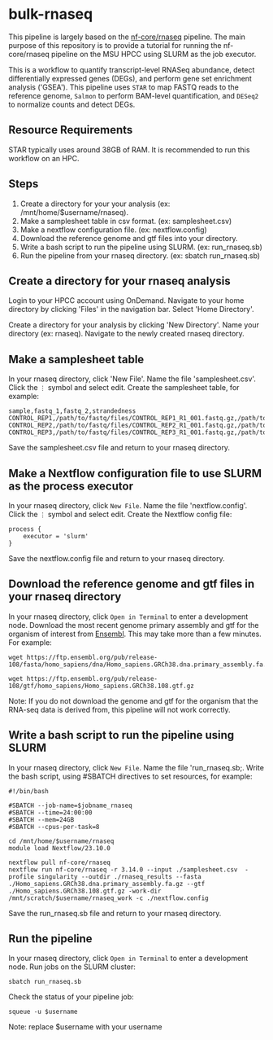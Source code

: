 # bulk-rnaseq

This pipeline is largely based on the [nf-core/rnaseq](https://github.com/nf-core/rnaseq/) pipeline. The main purpose of this repository is to provide a tutorial for running the nf-core/rnaseq pipeline on the MSU HPCC using SLURM as the job executor.

This is a workflow to quantify transcript-level RNASeq abundance, detect differentially expressed genes (DEGs), and perform gene set enrichment analysis ('GSEA'). This pipeline uses `STAR` to map FASTQ reads to the reference genome, `Salmon` to perform BAM-level quantification, and `DESeq2` to normalize counts and detect DEGs.

## Resource Requirements
STAR typically uses around 38GB of RAM. It is recommended to run this workflow on an HPC.

## Steps
1. Create a directory for your your analysis (ex: /mnt/home/$username/rnaseq).
2. Make a samplesheet table in csv format. (ex: samplesheet.csv)
3. Make a nextflow configuration file. (ex: nextflow.config)
4. Download the reference genome and gtf files into your directory.
5. Write a bash script to run the pipeline using SLURM. (ex: run_rnaseq.sb)
6. Run the pipeline from your rnaseq directory. (ex: sbatch run_rnaseq.sb)

## Create a directory for your rnaseq analysis
Login to your HPCC account using OnDemand. Navigate to your home directory by clicking 'Files' in the navigation bar. Select 'Home Directory'.

Create a directory for your analysis by clicking 'New Directory'. Name your directory (ex: rnaseq). Navigate to the newly created rnaseq directory.

## Make a samplesheet table
In your rnaseq directory, click 'New File'. Name the file 'samplesheet.csv'. Click the `⋮` symbol and select edit. Create the samplesheet table, for example:
```
sample,fastq_1,fastq_2,strandedness
CONTROL_REP1,/path/to/fastq/files/CONTROL_REP1_R1_001.fastq.gz,/path/to/fastq/files/CONTROL_REP1_R2_001.fastq.gz,auto
CONTROL_REP2,/path/to/fastq/files/CONTROL_REP2_R1_001.fastq.gz,/path/to/fastq/files/CONTROL_REP2_R2_001.fastq.gz,auto
CONTROL_REP3,/path/to/fastq/files/CONTROL_REP3_R1_001.fastq.gz,/path/to/fastq/files/CONTROL_REP3_R2_001.fastq.gz,auto
```
Save the samplesheet.csv file and return to your rnaseq directory.

## Make a Nextflow configuration file to use SLURM as the process executor
In your rnaseq directory, click `New File`. Name the file 'nextflow.config'. Click the `⋮` symbol and select edit. Create the Nextflow config file:
```
process {
    executor = 'slurm'
}
```
Save the nextflow.config file and return to your rnaseq directory.

## Download the reference genome and gtf files in your rnaseq directory
In your rnaseq directory, click `Open in Terminal` to enter a development node. Download the most recent genome primary assembly and gtf for the organism of interest from [Ensembl](https://ensembl.org/). This may take more than a few minutes. For example:
```
wget https://ftp.ensembl.org/pub/release-108/fasta/homo_sapiens/dna/Homo_sapiens.GRCh38.dna.primary_assembly.fa.gz

wget https://ftp.ensembl.org/pub/release-108/gtf/homo_sapiens/Homo_sapiens.GRCh38.108.gtf.gz
```
Note: If you do not download the genome and gtf for the organism that the RNA-seq data is derived from, this pipeline will not work correctly.

## Write a bash script to run the pipeline using SLURM
In your rnaseq directory, click `New File`. Name the file 'run_rnaseq.sb;. Write the bash script, using #SBATCH directives to set resources, for example:
```
#!/bin/bash

#SBATCH --job-name=$jobname_rnaseq
#SBATCH --time=24:00:00
#SBATCH --mem=24GB
#SBATCH --cpus-per-task=8

cd /mnt/home/$username/rnaseq
module load Nextflow/23.10.0

nextflow pull nf-core/rnaseq
nextflow run nf-core/rnaseq -r 3.14.0 --input ./samplesheet.csv  -profile singularity --outdir ./rnaseq_results --fasta ./Homo_sapiens.GRCh38.dna.primary_assembly.fa.gz --gtf ./Homo_sapiens.GRCh38.108.gtf.gz -work-dir /mnt/scratch/$username/rnaseq_work -c ./nextflow.config
```
Save the run_rnaseq.sb file and return to your rnaseq directory.

## Run the pipeline
In your rnaseq directory, click `Open in Terminal` to enter a development node. Run jobs on the SLURM cluster:
```
sbatch run_rnaseq.sb
```
Check the status of your pipeline job:
```
squeue -u $username
```
Note: replace $username with your username
